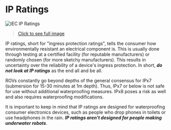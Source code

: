 # IP Ratings

![IEC IP Ratings](/img/IEC_IP_ratings_full.jpg)

> [Click to see full image](/img/IEC_IP_ratings_full.jpg)

IP ratings, short for "ingress protection ratings", tells the consumer how environmentally resistant an electrical component is. This is usually done through testing at a certified facility (for reputable manufacturers) or randomly chosen (for more sketchy manufacturers). This results in uncertainty over the reliability of a device's ingress protection. In short, _**do not look at IP ratings**_ as the end all and be all.

ROVs constantly go beyond depths of the general consensus for IPx7 (submersion for 15-30 minutes at 1m depth). Thus, IPx7 or below is not safe for use without additional waterproofing measures. IPx8 poses a risk as well and also requires waterproofing modifications.

It is important to keep in mind that IP ratings are designed for waterproofing consumer electronics devices, such as people who drop phones in toilets or use headphones in the rain. _**IP ratings aren't designed for people making underwater robots**_.
